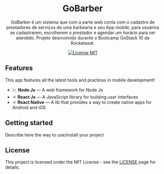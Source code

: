<h1 align="center">
<br>
<br>
<br>
GoBarber
</h1>

<p align="center">GoBarber é um sistema que com a parte web conta com o cadastro de prestadores de serviços de uma barbearia e seu App mobile, para usuários se cadastrarem, escolherem o prestador e agendar um horário para ser atendido. Projeto desnvolvido durante o Bootcamp GoStack 10 da Rocketseat.</p>

<p align="center">
  <a href="https://opensource.org/licenses/MIT">
    <img src="https://img.shields.io/badge/License-MIT-blue.svg" alt="License MIT">
  </a>
</p>

## Features
[//]: # (Add the features of your project here:)
This app features all the latest tools and practices in mobile development!

- 💹 **Node Js** — A web framework for Node Js
- ⚛️ **React Js** — A JavaScript library for building user interfaces
- ⚛️ **React Native** — A lib that provides a way to create native apps for Android and iOS


## Getting started

Describe here the way to use/install your project


## License

This project is licensed under the MIT License - see the [LICENSE](https://opensource.org/licenses/MIT) page for details.
